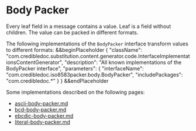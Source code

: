 # Body Packer

Every leaf field in a message contains a value. Leaf is a field without children.
The value can be packed in different formats.

The following implementations of the `BodyPacker` interface transform values to different formats:
&&beginPlaceholder {
    "className": "com.credibledoc.substitution.content.generator.code.InterfaceImplementationsContentGenerator",
    "description": "All known implementations of the BodyPacker interface",
    "parameters": {
        "interfaceName": "com.credibledoc.iso8583packer.body.BodyPacker",
        "includePackages": "com.credibledoc.*"
    }
} &&endPlaceholder

Some implementations described on the following pages:
* [ascii-body-packer.md](../asciihex/ascii-body-packer.md)
* [bcd-body-packer.md](../bcd/bcd-body-packer.md)
* [ebcdic-body-packer.md](../ebcdic/ebcdic-body-packer.md)
* [literal-body-packer.md](../literal/literal-body-packer.md)
